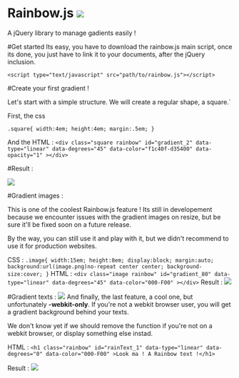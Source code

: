 Rainbow.js ![](http://img.shields.io/badge/Version-0.0.2-brightgreen.svg)
==========

A jQuery library to manage gadients easily ! 

#Get started
Its easy, you have to download the rainbow.js main script, once its done, you just have to link it to your documents, after the jQuery inclusion.

`<script type="text/javascript" src="path/to/rainbow.js"></script>`

#Create your first gradient !

Let's start with a simple structure. We will create a regular shape, a square.`

First, the css

`.square{ width:4em; height:4em; margin:.5em; }`

And the HTML : 
`<div class="square rainbow" id="gradient_2" data-type="linear" data-degrees="45" data-color="f1c40f-d35400" data-opacity="1" ></div>`

#Result : 

![](http://puu.sh/6ZyjF.png)


#Gradient images : 

This is one of the coolest Rainbow.js feature ! Its still in developement because we encounter issues with the gradient images on resize, but be sure it'll be fixed soon on a future release. 

By the way, you can still use it and play with it, but we didn't recommend to use it for production websites. 

CSS :
`.image{ width:15em; height:8em; display:block; margin:auto; background:url(image.png)no-repeat center center; background-size:cover; }`
HTML : 
`<div class="image rainbow" id="gradient_80" data-type="linear" data-degrees="45" data-color="000-F00" ></div>`
Result : 
![](http://puu.sh/6ZyEw.png)

#Gradient texts :  ![](http://img.shields.io/badge/--Webkit---ONLY-red.svg)
And finally, the last feature, a cool one, but unfortunately **-webkit-only**. 
If you're not a webkit browser user, you will get a gradient background behind your texts. 

We don't know yet if we should remove the function if you're not on a webkit browser, or display something else instad. 

HTML : 
`<h1 class="rainbow" id="rainText_1" data-type="linear" data-degrees="0" data-color="000-F00" >Look ma ! A Rainbow text !</h1>`

Result : 
![](http://puu.sh/6ZyMM.png)

